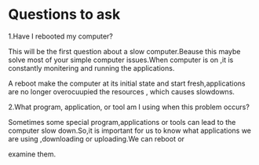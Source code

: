 # Questions to ask

1.Have I rebooted my computer?

This will be the first question about a slow computer.Beause this maybe solve most of your simple computer issues.When computer is on ,it is constantly monitering and running the applications.

A reboot make the computer at its initial state and start fresh,applications are no longer overocuupied the resources , which causes slowdowns.

2.What program, application, or tool am I using when this problem occurs?

Sometimes some special program,applications or tools can lead to the computer slow down.So,it is important for us to know what applications we are using ,downloading or uploading.We can reboot or 

examine them.
